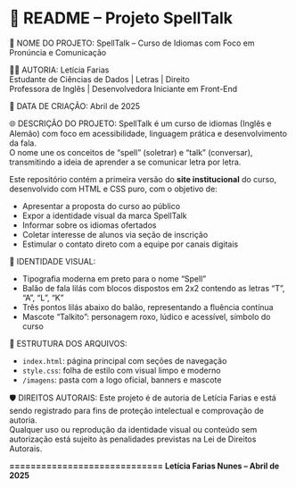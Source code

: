 📄 README – Projeto SpellTalk
=============================

🔮 NOME DO PROJETO:
SpellTalk – Curso de Idiomas com Foco em Pronúncia e Comunicação

👩‍💻 AUTORIA:
Letícia Farias  
Estudante de Ciências de Dados | Letras | Direito  
Professora de Inglês | Desenvolvedora Iniciante em Front-End

📅 DATA DE CRIAÇÃO:
Abril de 2025

🌐 DESCRIÇÃO DO PROJETO:
SpellTalk é um curso de idiomas (Inglês e Alemão) com foco em acessibilidade, linguagem prática e desenvolvimento da fala.  
O nome une os conceitos de “spell” (soletrar) e “talk” (conversar), transmitindo a ideia de aprender a se comunicar letra por letra.

Este repositório contém a primeira versão do **site institucional** do curso, desenvolvido com HTML e CSS puro, com o objetivo de:
- Apresentar a proposta do curso ao público
- Expor a identidade visual da marca SpellTalk
- Informar sobre os idiomas ofertados
- Coletar interesse de alunos via seção de inscrição
- Estimular o contato direto com a equipe por canais digitais

🎨 IDENTIDADE VISUAL:
- Tipografia moderna em preto para o nome “Spell”
- Balão de fala lilás com blocos dispostos em 2x2 contendo as letras “T”, “A”, “L”, “K”
- Três pontos lilás abaixo do balão, representando a fluência contínua
- Mascote “Talkito”: personagem roxo, lúdico e acessível, símbolo do curso

📁 ESTRUTURA DOS ARQUIVOS:
- `index.html`: página principal com seções de navegação
- `style.css`: folha de estilo com visual limpo e moderno
- `/imagens`: pasta com a logo oficial, banners e mascote

🛡️ DIREITOS AUTORAIS:
Este projeto é de autoria de Letícia Farias e está sendo registrado para fins de proteção intelectual e comprovação de autoria.  
Qualquer uso ou reprodução da identidade visual ou conteúdo sem autorização está sujeito às penalidades previstas na Lei de Direitos Autorais.

**=============================**
**Letícia Farias Nunes – Abril de 2025**
